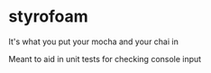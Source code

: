 # styrofoam
It's what you put your mocha and your chai in

Meant to aid in unit tests for checking console input
